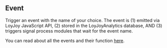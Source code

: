 ## Event

Trigger an event with the name of your choice. The event is (1) emitted via LoyJoy JavaScript API, (2) stored in the LoyJoyAnalytics database, AND (3) triggers signal process modules that wait for the event name.

You can read about all the events and their function [here](https://github.com/loyjoy/academy/blob/main/tracking_integration/google_tag_manager/google_tag_manager.md).
